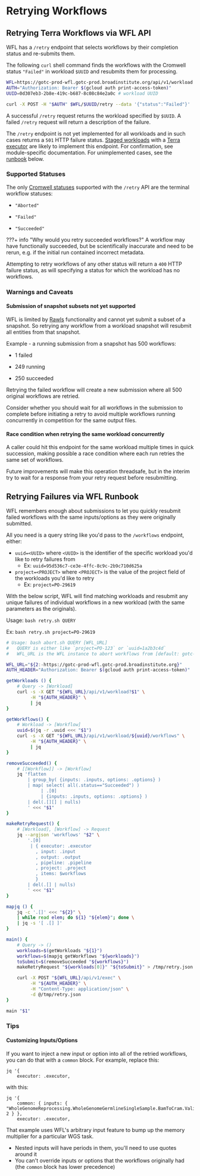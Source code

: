 # Retrying Workflows

## Retrying Terra Workflows via WFL API

WFL has a `/retry` endpoint that selects workflows by their completion status
and re-submits them.

The following `curl` shell command finds the workflows
with the Cromwell status `"Failed"` in workload `$UUID`
and resubmits them for processing.

```bash
WFL=https://gotc-prod-wfl.gotc-prod.broadinstitute.org/api/v1/workload
AUTH="Authorization: Bearer $(gcloud auth print-access-token)"
UUID=0d307eb3-2b8e-419c-b687-8c08c84e2a0c # workload UUID

curl -X POST -H "$AUTH" $WFL/$UUID/retry --data '{"status":"Failed"}' | jq
```

A successful `/retry` request returns the workload specified by `$UUID`.
A failed `/retry` request will return a description of the failure.

The `/retry` endpoint is not yet implemented for all workloads
and in such cases returns a `501` HTTP failure status.
[Staged workloads](./staged-workload.md) with a [Terra executor](./executor.md#terra-executor)
are likely to implement this endpoint.
For confirmation, see module-specific documentation.
For unimplemented cases, see the [runbook](#retrying-failures-via-wfl-runbook) below.

### Supported Statuses

The only
[Cromwell statuses](https://github.com/broadinstitute/wfl/blob/6bcfde01542bfef1601eaaf4bb2657cf1520218f/api/src/wfl/service/cromwell.clj#L12-L14)
supported with the `/retry` API
are the terminal workflow statuses:

- `"Aborted"`

- `"Failed"`

- `"Succeeded"`

???+ info "Why would you retry succeeded workflows?"
    A workflow may have functionally succeeded, but be scientifically inaccurate
    and need to be rerun, e.g. if the initial run contained incorrect metadata.

Attempting to retry workflows of any other status
will return a `400` HTTP failure status,
as will specifying a status for which the workload has no workflows.

### Warnings and Caveats

#### Submission of snapshot subsets not yet supported

WFL is limited by [Rawls](https://github.com/broadinstitute/rawls) functionality
and cannot yet submit a subset of a snapshot.
So retrying any workflow from a workload snapshot
will resubmit all entities from that snapshot.

Example - a running submission from a snapshot has 500 workflows:

- 1 failed

- 249 running

- 250 succeeded

Retrying the failed workflow will create a new submission
where all 500 original workflows are retried.

Consider whether you should wait for all workflows in the submission to complete
before initiating a retry
to avoid multiple workflows running concurrently
in competition for the same output files.

#### Race condition when retrying the same workload concurrently

A caller could hit this endpoint for the same workload multiple times in quick succession,
making possible a race condition where each run retries the same set of workflows.

Future improvements will make this operation threadsafe, but in the interim
try to wait for a response from your retry request before resubmitting.

## Retrying Failures via WFL Runbook

WFL remembers enough about submissions to let you quickly resubmit failed
workflows with the same inputs/options as they were originally submitted.

All you need is a query string like you'd pass to the `/workflows` endpoint,
either:

- `uuid=<UUID>` where `<UUID>` is the identifier of the specific workload you'd
like to retry failures from
    - Ex: `uuid=95d536c7-ce3e-4ffc-8c9c-2b9c710d625a`
- `project=<PROJECT>` where `<PROJECT>` is the value of the project field of the
workloads you'd like to retry
    - Ex: `project=PO-29619`

With the below script, WFL will find matching workloads and resubmit any unique
failures of individual workflows in a new workload (with the same parameters as
the originals).

Usage: `bash retry.sh QUERY`

Ex: `bash retry.sh project=PO-29619`

```bash
# Usage: bash abort.sh QUERY [WFL_URL]
#   QUERY is either like `project=PO-123` or `uuid=1a2b3c4d`
#   WFL_URL is the WFL instance to abort workflows from [default: gotc-prod]

WFL_URL="${2:-https://gotc-prod-wfl.gotc-prod.broadinstitute.org}"
AUTH_HEADER="Authorization: Bearer $(gcloud auth print-access-token)"

getWorkloads () {
    # Query -> [Workload]
    curl -s -X GET "${WFL_URL}/api/v1/workload?$1" \
         -H "${AUTH_HEADER}" \
         | jq
}

getWorkflows() {
    # Workload -> [Workflow]
    uuid=$(jq -r .uuid <<< "$1")
    curl -s -X GET "${WFL_URL}/api/v1/workload/${uuid}/workflows" \
         -H "${AUTH_HEADER}" \
         | jq
}

removeSucceeded() {
    # [[Workflow]] -> [Workflow]
    jq 'flatten
        | group_by( {inputs: .inputs, options: .options} )
        | map( select( all(.status=="Succeeded") )
             | .[0]
             | {inputs: .inputs, options: .options} )
        | del(.[][] | nulls)
        ' <<< "$1"
}

makeRetryRequest() {
    # [Workload], [Workflow] -> Request
    jq --argjson 'workflows' "$2" \
        '.[0]
         | { executor: .executor
           , input: .input
           , output: .output
           , pipeline: .pipeline
           , project: .project
           , items: $workflows
           }
        | del(.[] | nulls)
        ' <<< "$1"
}

mapjq () {
    jq -c '.[]' <<< "${2}" \
    | while read elem; do ${1} "${elem}"; done \
    | jq -s '[ .[] ]'
}

main() {
    # Query -> ()
    workloads=$(getWorkloads "${1}")
    workflows=$(mapjq getWorkflows "${workloads}")
    toSubmit=$(removeSucceeded "${workflows}")
    makeRetryRequest "${workloads[0]}" "${toSubmit}" > /tmp/retry.json

    curl -X POST "${WFL_URL}/api/v1/exec" \
         -H "${AUTH_HEADER}" \
         -H "Content-Type: application/json" \
         -d @/tmp/retry.json
}

main "$1"
```

### Tips

#### Customizing Inputs/Options

If you want to inject a new input or option into all of the retried workflows,
you can do that with a `common` block. For example, replace this:

```
jq '{
    executor: .executor,
```

with this:

```
jq '{
    common: { inputs: { "WholeGenomeReprocessing.WholeGenomeGermlineSingleSample.BamToCram.ValidateCram.memory_multiplier": 2 } },
    executor: .executor,
```

That example uses WFL's arbitrary input feature to bump up the memory multiplier
for a particular WGS task.

- Nested inputs will have periods in them, you'll need to use quotes around it
- You can't override inputs or options that the workflows originally had (the
`common` block has lower precedence)
